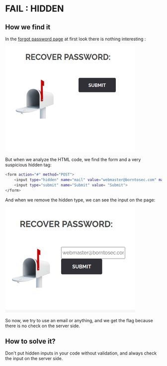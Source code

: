 
# FAIL : HIDDEN

## How we find it

In the [forgot password page](http://localhost:8080/index.php?page=recover) at first look there is nothing interesting :

![hidden1](assets/hidden1.png)

But when we analyze the HTML code, we find the form and a very suspicious hidden tag:

```bash 
<form action="#" method="POST">
	<input type="hidden" name="mail" value="webmaster@borntosec.com" maxlength="15">
	<input type="submit" name="Submit" value= "Submit">
</form>
```

And when we remove the hidden type, we can see the input on the page:

![hidden1](assets/hidden2.png)



So now, we try to use an email or anything, and we get the flag because there is no check on the server side.

## How to solve it?

Don't put hidden inputs in your code without validation, and always check the input on the server side.